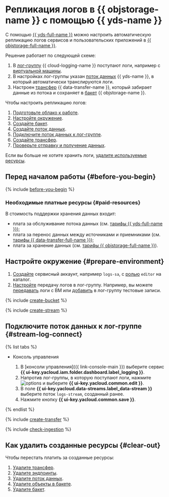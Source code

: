 # Репликация логов в {{ objstorage-name }} с помощью {{ yds-name }}

С помощью [{{ yds-full-name }}](../data-streams/) можно настроить автоматическую репликацию логов сервисов и пользовательских приложений в [{{ objstorage-full-name }}](../storage/).

Решение работает по следующей схеме:
1. В [лог-группу](../logging/concepts/log-group.md) {{ cloud-logging-name }} поступают логи, например с [виртуальной машины](../compute/concepts/vm.md).
1. В настройках лог-группы указан [поток данных](../data-streams/concepts/glossary.md#stream-concepts) {{ yds-name }}, в который автоматически транслируются логи.
1. Настроен [трансфер](../data-transfer/concepts/#transfer) {{ data-transfer-name }}, который забирает данные из потока и сохраняет в [бакет](../storage/concepts/bucket.md) {{ objstorage-name }}.

Чтобы настроить репликацию логов:

1. [Подготовьте облако к работе](#before-you-begin).
1. [Настройте окружение](#prepare-environment).
1. [Создайте бакет](#create-bucket).
1. [Создайте поток данных](#create-stream).
1. [Подключите поток данных к лог-группе](#stream-log-connect).
1. [Создайте трансфер](#create-transfer).
1. [Проверьте отправку и получение данных](#check-ingestion).

Если вы больше не хотите хранить логи, [удалите используемые ресурсы](#clear-out).

## Перед началом работы {#before-you-begin}

{% include [before-you-begin](./_tutorials_includes/before-you-begin.md) %}

### Необходимые платные ресурсы {#paid-resources}

В стоимость поддержки хранения данных входит:

* плата за обслуживание потока данных (см. [тарифы {{ yds-full-name }}](../data-streams/pricing.md));
* плата за перенос данных между источниками и приемниками (см. [тарифы {{ data-transfer-full-name }}](../data-transfer/pricing.md));
* плата за хранение данных (см. [тарифы {{ objstorage-full-name }}](../storage/pricing.md)).

## Настройте окружение {#prepare-environment}

1. [Создайте](../iam/operations/sa/create.md) сервисный аккаунт, например `logs-sa`, c [ролью](../iam/concepts/access-control/roles.md#editor) `editor` на каталог.
1. [Настройте](../logging/tutorials/) передачу логов в лог-группу. Например, вы можете [передавать](../logging/tutorials/vm-fluent-bit-logging.md) логи с ВМ или [добавить](../logging/operations/write-logs.md) в лог-группу тестовые записи.

{% include [create-bucket](_tutorials_includes/create-bucket.md) %}

{% include [create-stream](_tutorials_includes/create-stream.md) %}

## Подключите поток данных к лог-группе {#stream-log-connect}

{% list tabs %}

- Консоль управления

  1. В [консоли управления]({{ link-console-main }}) выберите сервис **{{ ui-key.yacloud.iam.folder.dashboard.label_logging }}**.
  1. Напротив лог-группы, в которую поступают логи, нажмите ![options](../_assets/options.svg) и выберите **{{ ui-key.yacloud.common.edit }}**.
  1. В поле **{{ ui-key.yacloud.data-streams.label_data-stream }}** выберите поток `logs-stream`, созданный ранее.
  1. Нажмите кнопку **{{ ui-key.yacloud.common.save }}**.

{% endlist %}

{% include [create-transfer](_tutorials_includes/create-transfer.md) %}

{% include [check-ingestion](_tutorials_includes/check-ingestion.md) %}

## Как удалить созданные ресурсы {#clear-out}

Чтобы перестать платить за созданные ресурсы:

1. [Удалите трансфер](../data-transfer/operations/transfer.md#delete).
1. [Удалите эндпоинты](../data-transfer/operations/endpoint/#delete).
1. [Удалите поток данных](../data-streams/operations/manage-streams.md#delete-data-stream).
1. [Удалите объекты в бакете](../storage/operations/objects/delete.md).
1. [Удалите бакет](../storage/operations/buckets/delete.md).